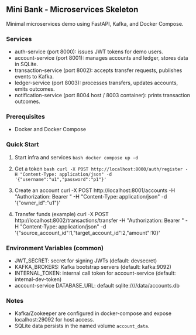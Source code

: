 ## Mini Bank - Microservices Skeleton

Minimal microservices demo using FastAPI, Kafka, and Docker Compose.

### Services

- auth-service (port 8000): issues JWT tokens for demo users.
- account-service (port 8001): manages accounts and ledger, stores data in SQLite.
- transaction-service (port 8002): accepts transfer requests, publishes events to Kafka.
- ledger-service (port 8003): processes transfers, updates accounts, emits outcomes.
- notification-service (port 8004 host / 8003 container): prints transaction outcomes.

### Prerequisites

- Docker and Docker Compose

### Quick Start

1) Start infra and services
   ```bash docker compose up -d ```

2) Get a token
   ```bash curl -X POST http://localhost:8000/auth/register -H "Content-Type: application/json" -d '{"username":"u1","password":"p1"}' ```

3) Create an account
   curl -X POST http://localhost:8001/accounts -H "Authorization: Bearer <TOKEN>" -H "Content-Type: application/json" -d '{"owner_id":"u1"}'

4) Transfer funds (example)
   curl -X POST http://localhost:8002/transactions/transfer -H "Authorization: Bearer <TOKEN>" -H "Content-Type: application/json" -d '{"source_account_id":1,"target_account_id":2,"amount":10}'

### Environment Variables (common)

- JWT_SECRET: secret for signing JWTs (default: devsecret)
- KAFKA_BROKERS: Kafka bootstrap servers (default: kafka:9092)
- INTERNAL_TOKEN: internal call token for account-service (default: internal-dev-token)
- account-service DATABASE_URL: default sqlite:////data/accounts.db

### Notes

- Kafka/Zookeeper are configured in docker-compose and expose localhost:29092 for host access.
- SQLite data persists in the named volume `account_data`.
